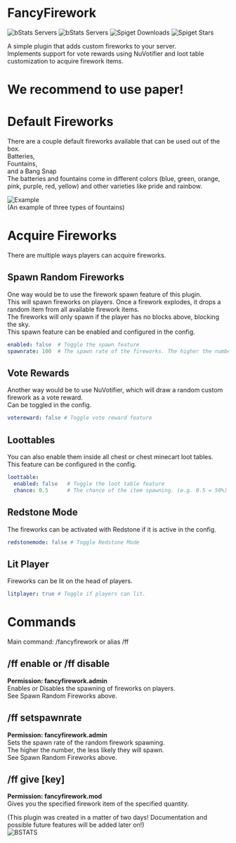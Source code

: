 # FancyFirework

![bStats Servers](https://img.shields.io/bstats/servers/13728)
![bStats Servers](https://img.shields.io/bstats/players/13728)
![Spiget Downloads](https://img.shields.io/spiget/downloads/98809)
![Spiget Stars](https://img.shields.io/spiget/stars/98809)

A simple plugin that adds custom fireworks to your server.  
Implements support for vote rewards using NuVotifier and loot table customization to acquire firework items.  

# We recommend to use paper!  


# Default Fireworks  
There are a couple default fireworks available that can be used out of the box.  
Batteries,  
Fountains,  
and a Bang Snap  
The batteries and fountains come in different colors (blue, green, orange, pink, purple, red, yellow) and other varieties like pride and rainbow.  
  
![Example](https://fantacs.de/Urus198.png)  
(An example of three types of fountains)  
  
  
# Acquire Fireworks  
There are multiple ways players can acquire fireworks.  
  
## Spawn Random Fireworks  
One way would be to use the firework spawn feature of this plugin.  
This will spawn fireworks on players. Once a firework explodes, it drops a random item from all available firework items.  
The fireworks will only spawn if the player has no blocks above, blocking the sky.  
This spawn feature can be enabled and configured in the config.  
```yml
enabled: false  # Toggle the spawn feature  
spawnrate: 100  # The spawn rate of the fireworks. The higher the number, the less likely it will spawn.  
```
  
## Vote Rewards  
Another way would be to use NuVotifier, which will draw a random custom firework as a vote reward.  
Can be toggled in the config.  
```yml 
votereward: false # Toggle vote reward feature  
```
  
## Loottables  
You can also enable them inside all chest or chest minecart loot tables.  
This feature can be configured in the config.  
```yml
loottable:  
  enabled: false   # Toggle the loot table feature  
  chance: 0.5      # The chance of the item spawning. (e.g. 0.5 = 50%)
``` 

## Redstone Mode 
The fireworks can be activated with Redstone if it is active in the config.
```yml 
redstonemode: false # Toggle Redstone Mode
```

## Lit Player
Fireworks can be lit on the head of players.
```yml 
litplayer: true # Toggle if players can lit.
```
  
# Commands  
Main command: /fancyfirework or alias /ff  
  
## /ff enable or /ff disable  
**Permission: fancyfirework.admin**  
Enables or Disables the spawning of fireworks on players.  
See Spawn Random Fireworks above.  
  
## /ff setspawnrate  
**Permission: fancyfirework.admin**    
Sets the spawn rate of the random firework spawning.  
The higher the number, the less likely they will spawn.  
See Spawn Random Fireworks above.  
  
## /ff give [key] <amount>  
**Permission: fancyfirework.mod**    
Gives you the specified firework item of the specified quantity.  
  
(This plugin was created in a matter of two days! Documentation and possible future features will be added later on!)  
![BSTATS](https://bstats.org/signatures/bukkit/FancyFirework.svg)
